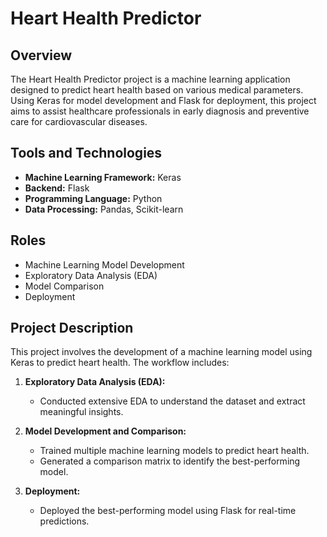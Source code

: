 # Heart Health Predictor

## Overview
The Heart Health Predictor project is a machine learning application designed to predict heart health based on various medical parameters. Using Keras for model development and Flask for deployment, this project aims to assist healthcare professionals in early diagnosis and preventive care for cardiovascular diseases.

## Tools and Technologies
- **Machine Learning Framework:** Keras
- **Backend:** Flask
- **Programming Language:** Python
- **Data Processing:** Pandas, Scikit-learn

## Roles
- Machine Learning Model Development
- Exploratory Data Analysis (EDA)
- Model Comparison
- Deployment

## Project Description
This project involves the development of a machine learning model using Keras to predict heart health. The workflow includes:

1. **Exploratory Data Analysis (EDA):**
   - Conducted extensive EDA to understand the dataset and extract meaningful insights.
   
2. **Model Development and Comparison:**
   - Trained multiple machine learning models to predict heart health.
   - Generated a comparison matrix to identify the best-performing model.
   
3. **Deployment:**
   - Deployed the best-performing model using Flask for real-time predictions.
